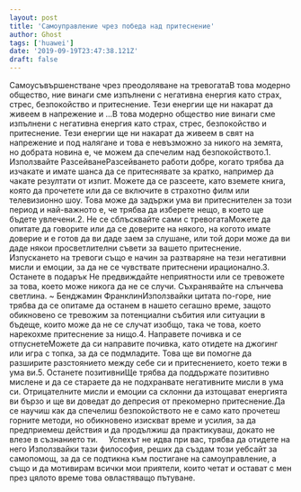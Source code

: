 ```yaml
---
layout: post
title: 'Самоуправление чрез победа над притеснение'
author: Ghost
tags: ['huawei']
date: '2019-09-19T23:47:38.121Z'
draft: false
---
```


Самоусъвършенстване чрез преодоляване на тревогатаВ това модерно общество, ние винаги сме изпълнени с негативна енергия като страх, стрес, безпокойство и притеснение. Тези енергии ще ни накарат да живеем в напрежение и ...В това модерно общество ние винаги сме изпълнени с негативна енергия като страх, стрес, безпокойство и притеснение. Тези енергии ще ни накарат да живеем в свят на напрежение и под налягане и това е невъзможно за никого на земята, но добрата новина е, че можем да спечелим над безпокойството.1. Използвайте РазсейванеРазсейването работи добре, когато трябва да изчакате и имате шанса да се притеснявате за кратко, например да чакате резултати от изпит. Можете да се разсеете, като вземете книга, която да прочетете или да се включите в страхотно филм или телевизионно шоу. Това може да задържи ума ви притеснителен за този период и най-важното е, че трябва да изберете нещо, в което ще бъдете увлечени.2. Не се сблъсквайте сами с тревогатаМожете да опитате да говорите или да се доверите на някого, на когото имате доверие и е готов да ви даде заем за слушане, или той дори може да ви даде някои просветлителни съвети за вашето притеснение. Изпускането на тревоги също е начин за разтваряне на тези негативни мисли и емоции, за да не се чувствате притеснени ирационално.3. Останете в подарък Не предвиждайте неприятности или се тревожете за това, което може никога да не се случи. Съхранявайте на слънчева светлина. ~ Бенджамин ФранклинИзползвайки цитата по-горе, ние трябва да се опитаме да останем в нашето сегашно време, защото обикновено се тревожим за потенциални събития или ситуации в бъдеще, които може да не се случат изобщо, така че това, което нарекохме притеснение за нищо.4. Направете почивка и се отпуснетеМожете да си направите почивка, като отидете на джогинг или игра с топка, за да се подмладите. Това ще ви помогне да разширите разстоянието между себе си и притеснението, което тежи в ума ви.5. Останете позитивниЩе трябва да поддържате позитивно мислене и да се стараете да не подхранвате негативните мисли в ума си. Отрицателните мисли и емоции са склонни да изтощават енергията ви бързо и ще ви доведат до депресия от прекомерно притеснение.Да се ​​научиш как да спечелиш безпокойството не е само като прочетеш горните методи, но обикновено изискват време и усилия, за да предприемеш действия и да продължиш да практикуваш, докато не влезе в съзнанието ти.     Успехът не идва при вас, трябва да отидете на него Използвайки тази философия, реших да създам този уебсайт за самопомощ, за да се подтикна към постигане на самоуправление, а също и да мотивирам всички мои приятели, които четат и остават с мен през цялото време това овластяващо пътуване.

